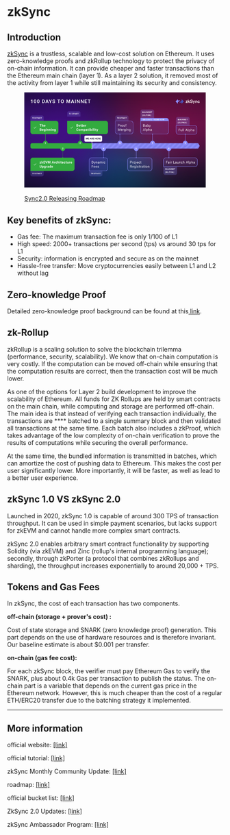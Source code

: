 # zkSync

## Introduction

[zkSync](https://zksync.io/) is a trustless, scalable and low-cost solution on Ethereum. It uses zero-knowledge proofs and zkRollup technology to protect the privacy of on-chain information. It can provide cheaper and faster transactions than the Ethereum main chain (layer 1). As a layer 2 solution, it removed most of the activity from layer 1 while still maintaining its security and consistency.

<figure><img src="../../.gitbook/assets/image (36).png" alt=""><figcaption><p><a href="https://docs.zksync.io/userdocs/roadmap/">Sync2.0 Releasing Roadmap</a></p></figcaption></figure>

## Key benefits of zkSync:

* Gas fee: The maximum transaction fee is only 1/100 of L1
* High speed: 2000+ transactions per second (tps) vs around 30 tps for L1
* Security: information is encrypted and secure as on the mainnet&#x20;
* Hassle-free transfer: Move cryptocurrencies easily between L1 and L2 without lag

## Zero-knowledge Proof

Detailed zero-knowledge proof background can be found at this[ link](https://ethereum.org/en/zero-knowledge-proofs/).

## zk-Rollup

zkRollup is a scaling solution to solve the blockchain trilemma (performance, security, scalability). We know that on-chain computation is very costly. If the computation can be moved off-chain while ensuring that the computation results are correct, then the transaction cost will be much lower.&#x20;

As one of the options for Layer 2 build development to improve the scalability of Ethereum. All funds for ZK Rollups are held by smart contracts on the main chain, while computing and storage are performed off-chain. The main idea is that instead of verifying each transaction individually, the transactions are **** batched to a single summary block and then validated all transactions at the same time. Each batch also includes a zkProof, which takes advantage of the low complexity of on-chain verification to prove the results of computations while securing the overall performance.

At the same time, the bundled information is transmitted in batches, which can amortize the cost of pushing data to Ethereum. This makes the cost per user significantly lower. More importantly, it will be faster, as well as lead to a better user experience.

## zkSync 1.0 VS zkSync 2.0

Launched in 2020, zkSync 1.0 is capable of around 300 TPS of transaction throughput. It can be used in simple payment scenarios, but lacks support for zkEVM and cannot handle more complex smart contracts.

zkSync 2.0 enables arbitrary smart contract functionality by supporting Solidity (via zkEVM) and Zinc (rollup's internal programming language); secondly, through zkPorter (a protocol that combines zkRollups and sharding), the throughput increases exponentially to around 20,000 + TPS.



## Tokens and Gas Fees

In zkSync, the cost of each transaction has two components.

**off-chain (storage + prover's cost) :**

Cost of state storage and SNARK (zero knowledge proof) generation. This part depends on the use of hardware resources and is therefore invariant. Our baseline estimate is about $0.001 per transfer.

**on-chain (gas fee cost):**

For each zkSync block, the verifier must pay Ethereum Gas to verify the SNARK, plus about 0.4k Gas per transaction to publish the status. The on-chain part is a variable that depends on the current gas price in the Ethereum network. However, this is much cheaper than the cost of a regular ETH/ERC20 transfer due to the batching strategy it implemented.

****

## **More information**

official website: [\[link\]](https://zksync.io/)

official tutorial: [\[link\]](https://docs.zksync.io/userdocs/tutorials/#add-funds-to-zksync-with-metamask)

zkSync Monthly Community Update: [\[link\]](https://www.reddit.com/r/zkSync/comments/wadnat/zksync\_community\_update\_july\_2022/)

roadmap: [\[link\]](https://docs.zksync.io/userdocs/roadmap/)

official bucket list: [\[link\]](https://blog.matter-labs.io/introducing-zk-sync-the-missing-link-to-mass-adoption-of-ethereum-14c9cea83f58)

ZkSync 2.0 Updates: [\[link\]](https://blog.matter-labs.io/zksync-2-0-hello-ethereum-ca48588de179)

zkSync Ambassador Program: [\[link\]](https://matterlabs.notion.site/zkSync-Ambassador-Program-387f26f8ed2940f0903f3f744fb38dfa)





